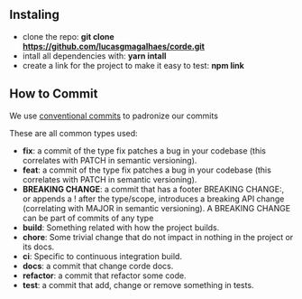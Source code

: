 ## Instaling

- clone the repo: **git clone https://github.com/lucasgmagalhaes/corde.git**
- intall all dependencies with: **yarn intall**
- create a link for the project to make it easy to test: **npm link**

## How to Commit

We use [conventional commits](https://www.conventionalcommits.org/en/v1.0.0/#summary) to padronize our commits

These are all common types used:

- **fix**: a commit of the type fix patches a bug in your codebase (this correlates with PATCH in semantic versioning).
- **feat**: a commit of the type fix patches a bug in your codebase (this correlates with PATCH in semantic versioning).
- **BREAKING CHANGE**: a commit that has a footer BREAKING CHANGE:, or appends a ! after the type/scope, introduces a breaking API change (correlating with MAJOR in semantic versioning). A BREAKING CHANGE can be part of commits of any type
- **build**: Something related with how the project builds.
- **chore**: Some trivial change that do not impact in nothing in the project or its docs.
- **ci**: Specific to continuous integration build.
- **docs**: a commit that change corde docs.
- **refactor**: a commit that refactor some code.
- **test**: a commit that add, change or remove something in tests.
